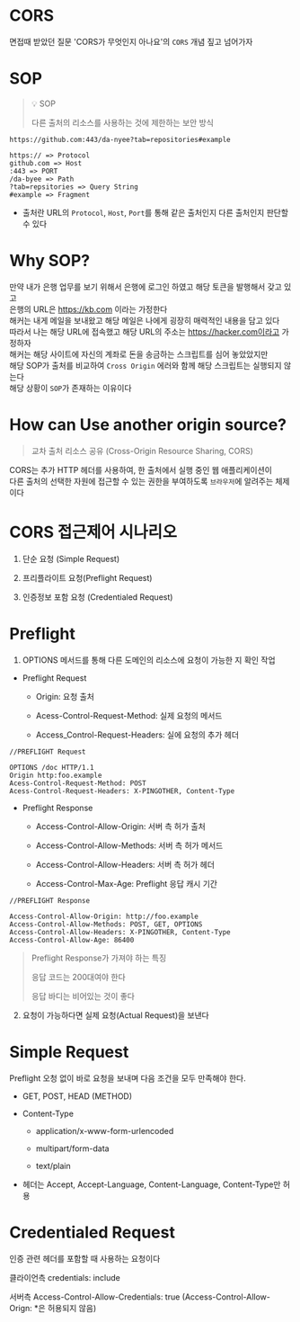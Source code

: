 # CORS

면접때 받았던 질문 'CORS가 무엇인지 아나요'의 `CORS` 개념 짚고 넘어가자

# SOP

> 💡 SOP
>
> 다른 출처의 리소스를 사용하는 것에 제한하는 보안 방식

```
https://github.com:443/da-nyee?tab=repositories#example

https:// => Protocol
github.com => Host
:443 => PORT
/da-byee => Path
?tab=repsitories => Query String
#example => Fragment
```

- 출처란 URL의 `Protocol`, `Host`, `Port`를 통해 같은 출처인지 다른 출처인지 판단할 수 있다

# Why SOP?

만약 내가 은행 업무를 보기 위해서 은행에 로그인 하였고 해당 토큰을 발행해서 갖고 있고 <br>
은행의 URL은 https://kb.com 이라는 가정한다 <br>
해커는 내게 메일을 보내왔고 해당 메일은 나에게 굉장히 매력적인 내용을 담고 있다 <br>
따라서 나는 해당 URL에 접속했고 해당 URL의 주소는 https://hacker.com이라고 가정하자<br>
해커는 해당 사이트에 자신의 계좌로 돈을 송금하는 스크립트를 심어 놓았았지만<br>
해당 SOP가 출처를 비교하여 `Cross Origin` 에러와 함께 해당 스크립트는 실행되지 않는다<br>
해당 상황이 `SOP`가 존재하는 이유이다

# How can Use another origin source?

> 교차 출처 리소스 공유 (Cross-Origin Resource Sharing, CORS)

CORS는 추가 HTTP 헤더를 사용하여, 한 출처에서 실행 중인 웹 애플리케이션이<br>
다른 출처의 선택한 자원에 접근할 수 있는 권한을 부여하도록 `브라우저`에 알려주는 체제이다

# CORS 접근제어 시나리오

1. 단순 요청 (Simple Request)

2. 프리플라이트 요청(Preflight Request)

3. 인증정보 포함 요청 (Credentialed Request)

# Preflight

1. OPTIONS 메서드를 통해 다른 도메인의 리소스에 요청이 가능한 지 확인 작업

- Preflight Request

  - Origin: 요청 출처

  - Acess-Control-Request-Method: 실제 요청의 메서드

  - Access_Control-Request-Headers: 실에 요청의 추가 헤더

```
//PREFLIGHT Request

OPTIONS /doc HTTP/1.1
Origin http:foo.example
Acess-Control-Request-Method: POST
Acess-Control-Request-Headers: X-PINGOTHER, Content-Type
```

- Preflight Response

  - Access-Control-Allow-Origin: 서버 측 허가 출처

  - Access-Control-Allow-Methods: 서버 측 허가 메서드

  - Access-Control-Allow-Headers: 서버 측 허가 헤더

  - Access-Control-Max-Age: Preflight 응답 캐시 기간

```
//PREFLIGHT Response

Access-Control-Allow-Origin: http://foo.example
Access-Control-Allow-Methods: POST, GET, OPTIONS
Access-Control-Allow-Headers: X-PINGOTHER, Content-Type
Access-Control-Allow-Age: 86400
```

> Preflight Response가 가져야 하는 특징
>
> 응답 코드는 200대여야 한다
>
> 응답 바디는 비어있는 것이 좋다

2. 요청이 가능하다면 실제 요청(Actual Request)을 보낸다

# Simple Request

Preflight 오청 없이 바로 요청을 보내며 다음 조건을 모두 만족해야 한다.

- GET, POST, HEAD (METHOD)

- Content-Type

  - application/x-www-form-urlencoded

  - multipart/form-data

  - text/plain

- 헤더는 Accept, Accept-Language, Content-Language, Content-Type만 허용

# Credentialed Request

인증 관련 헤더를 포함할 때 사용하는 요청이다

클라이언측
credentials: include

서버측
Access-Control-Allow-Credentials: true
(Access-Control-Allow-Orign: \*은 허용되지 않음)
